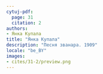 ```yaml
---
cytuj-pdf:
  page: 31
  citation: 2
authors:
- Янка Купала
title: "Янка Купала"
description: "Песня званара. 1909"
locale: "be_BY"
images:
- cites/31-2/preview.png
---
```

